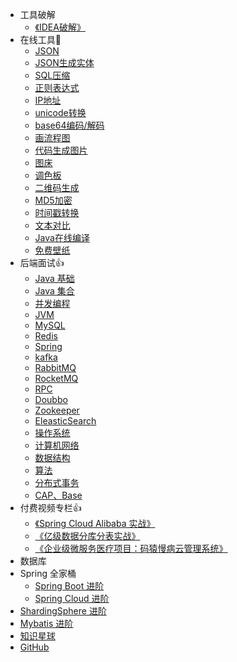 * 工具破解
    * [《IDEA破解》](tool/IDEA2023.2破解教程.md)
* 在线工具:hammer:
    * [JSON](https://www.json.cn/)
    * [JSON生成实体](https://www.json.cn/json/json2java.html)
    * [SQL压缩](http://www.wetools.com/sql-minify)
    * [正则表达式](https://www.sojson.com/regex/)
    * [IP地址](https://www.ip138.com/)
    * [unicode转换](https://www.fulimama.com/unicode/)
    * [base64编码/解码](https://c.runoob.com/front-end/693/)
    * [画流程图](https://www.processon.com/)
    * [代码生成图片](https://www.dute.org/code-snapshot)
    * [图床](https://www.superbed.cn/)
    * [调色板](https://www.sojson.com/web/online.html)
    * [二维码生成](https://cli.im/)
    * [MD5加密](https://www.toolkk.com/tools/md5-encrypt)
    * [时间戳转换](https://www.beijing-time.org/shijianchuo/)
    * [文本对比](https://c.runoob.com/front-end/8006/)
    * [Java在线编译](https://c.runoob.com/compile/10/)
    * [免费壁纸](https://www.pexels.com/zh-cn/)
* 后端面试:+1:
    * [Java 基础](interview/java-base.md)
    * [Java 集合](interview/collection.md)
    * [并发编程](interview/javathread.md)
    * [JVM](interview/jvm.md)
    * [MySQL](interview/MySQL.md)
    * [Redis](interview/Redis.md)
    * [Spring](interview/Spring.md)
    * [kafka](interview/kafka.md)
    * [RabbitMQ](interview/RabbitMQ.md)
    * [RocketMQ](interview/RocketMQ.md)
    * [RPC](interview/RPC.md)
    * [Doubbo](interview/Doubbo.md)
    * [Zookeeper](interview/Zookeeper.md)
    * [EleasticSearch](interview/EleasticSearch.md)
    * [操作系统](interview/操作系统.md)
    * [计算机网络](interview/计算机网络.md)
    * [数据结构](interview/数据结构.md)
    * [算法](interview/算法.md)
    * [分布式事务](interview/分布式事务.md)
    * [CAP、Base](interview/CAP、Base理论介绍.md)
* 付费视频专栏:+1:
    * [《Spring Cloud Alibaba 实战》](pay/Spring-Cloud-Alibaba实战.md)
    * [《亿级数据分库分表实战》](pay/分库分表实战.md)
    * [《企业级微服务医疗项目：码猿慢病云管理系统》](pay/码猿慢病云管理系统.md)
* 数据库
* Spring 全家桶
    * [Spring Boot 进阶](spring-boot/README.md)
    * [Spring Cloud 进阶](spring-cloud/README.md)
* [ShardingSphere 进阶](ShardingSphere/README.md)
* [Mybatis 进阶](Mybatis/README.md)
* [知识星球](知识星球.md)
* [GitHub](https://github.com/chenjiabing666/JavaFamily)